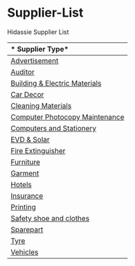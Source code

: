 # Supplier-List
Hidassie Supplier List

|* Supplier Type*|
|:---------------|
|[Advertisement](https://docs.google.com/spreadsheets/d/1YXQvlRj8uvaO3rfPzVeTE_26fqrI349XDtPqYEKLsxc/edit?usp=sharing)|
|[Auditor](https://docs.google.com/spreadsheets/d/1Tle604KYALRtBd3uadQJ6pTj0s3juwgxF1JwyFHscsA/edit?usp=sharing)|
|[Building & Electric Materials](https://docs.google.com/spreadsheets/d/1AWtXMauN5vyQ1QAugvJkmuR7ian6Hy310NZtKH2u7fo/edit?usp=sharing)|
|[Car Decor](https://docs.google.com/spreadsheets/d/1LZKEptWa5rQdN_LwcmasUMxqg1Tvl-Zg14NP_2RF5A0/edit?usp=sharing)|
|[Cleaning Materials](https://docs.google.com/spreadsheets/d/1LJqKPDQpQL2t_IEhK9h_BtzNUAgRhNdAu4n7bh3_cdE/edit?usp=sharing)|
|[Computer Photocopy Maintenance](https://docs.google.com/spreadsheets/d/1ap9m1-vAuIoeCVAeQKszYTwxhIYryxK7Vrkc7wgeXlA/edit?usp=sharing)|
|[Computers and Stationery](https://docs.google.com/spreadsheets/d/19Q9m90PdiVEosLIjPb_LBVXn9QfJFw4Kfik3QR5FR0A/edit?usp=sharing)|
|[EVD & Solar](https://docs.google.com/spreadsheets/d/1sEKZj-ZPAmvO7ATDtjJVkLI9g-DAHoZzjsQmpISor0Y/edit?usp=sharing)|
|[Fire Extinguisher](https://docs.google.com/spreadsheets/d/1JpWpHU-Q5O35DsQEoqMAw9vIWs02QwAptWFZcOT6lrs/edit?usp=sharing)|
|[Furniture](https://docs.google.com/spreadsheets/d/15mGxmNNA1JrAMAtVF8mgBCPx5to4ZTxSZT6dG9eMLsI/edit?usp=sharing)|
|[Garment](https://docs.google.com/spreadsheets/d/1ExIS1zVWaLrGaWG_ApBWHIfbEftjrXsbRJD5pkSfucc/edit?usp=sharing)|
|[Hotels](https://docs.google.com/spreadsheets/d/1hzwV4AYRQefKQCJLJ6PHvod7ROSX1WTorNFoGZzDhu8/edit?usp=sharing)|
|[Insurance](https://docs.google.com/spreadsheets/d/1bN61VMjYjsQjir9KSga096u46Ns7hSLJCiG8ZAA7BI0/edit?usp=sharing)|
|[Printing](https://docs.google.com/spreadsheets/d/1FTBrnVP23B2V0UW0Qin8niFPO_21RXU6hY_y_5rhLio/edit?usp=sharing)|
|[Safety shoe and clothes](https://docs.google.com/spreadsheets/d/1nh9Ksaqfhr9EJKZa_W4uVBX9-NwhuBfInBmtMrYmu0o/edit?usp=sharing)|
|[Sparepart](https://docs.google.com/spreadsheets/d/1NPrwS0gjwMgrXCtjzUoQadsWlqy8Yh_wuLgGlbvn99A/edit?usp=sharing)|
|[Tyre](https://docs.google.com/spreadsheets/d/1BrHp5DRVXBzVSDrQ0hk3zmep63hTM-YmMDcB5dNYvv8/edit?usp=sharing)|
|[Vehicles](https://docs.google.com/spreadsheets/d/1QCaNZz6D-niuUhVA4PblQQm8X0pfTK-VQQ8baSTxqb8/edit?usp=sharing)|


